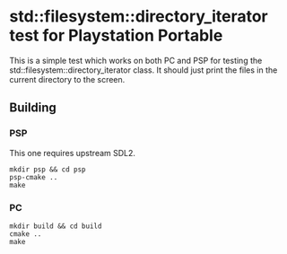 # std::filesystem::directory_iterator test for Playstation Portable

This is a simple test which works on both PC and PSP for testing the std::filesystem::directory_iterator class. It should just print the files in the current directory to the screen.

## Building

### PSP

This one requires upstream SDL2.

```
mkdir psp && cd psp
psp-cmake ..
make
```

### PC

```
mkdir build && cd build
cmake ..
make